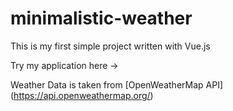 # minimalistic-weather

This is my first simple project written with Vue.js

Try my application here ->

Weather Data is taken from [OpenWeatherMap API] (https://api.openweathermap.org/)
